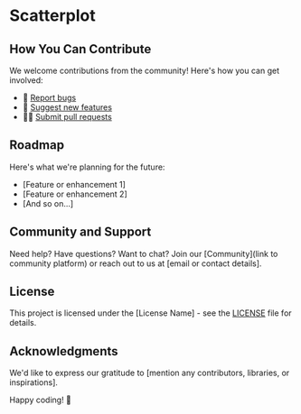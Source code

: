 # Scatterplot

## How You Can Contribute

We welcome contributions from the community! Here's how you can get involved:

- 🐛 [Report bugs](https://www.hotjar.com/website-problems/bugs/)
- 🌟 [Suggest new features](https://www.javatpoint.com/git)
- 👩‍💻 [Submit pull requests](https://docs.github.com/en/pull-requests/collaborating-with-pull-requests/reviewing-changes-in-pull-requests/checking-out-pull-requests-locally)

## Roadmap

Here's what we're planning for the future:

- [Feature or enhancement 1]
- [Feature or enhancement 2]
- [And so on...]

## Community and Support

Need help? Have questions? Want to chat? Join our [Community](link to community platform) or reach out to us at [email or contact details].

## License

This project is licensed under the [License Name] - see the [LICENSE](LICENSE) file for details.

## Acknowledgments

We'd like to express our gratitude to [mention any contributors, libraries, or inspirations].

Happy coding! 🚀
